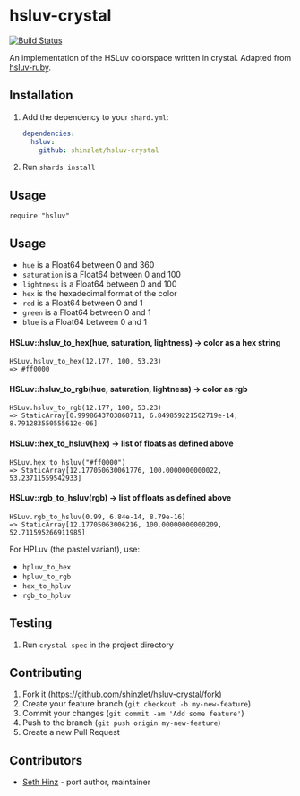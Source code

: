 # hsluv-crystal
[![Build Status](https://travis-ci.org/shinzlet/hsluv-crystal.svg?branch=master)](https://travis-ci.org/shinzlet/hsluv-crystal)

An implementation of the HSLuv colorspace written in crystal. Adapted 
from [hsluv-ruby](https://github.com/hsluv/hsluv-ruby).

## Installation

1. Add the dependency to your `shard.yml`:

   ```yaml
   dependencies:
     hsluv:
       github: shinzlet/hsluv-crystal
   ```

2. Run `shards install`

## Usage

```crystal
require "hsluv"
```

## Usage

- `hue` is a Float64 between 0 and 360
- `saturation` is a Float64 between 0 and 100
- `lightness` is a Float64 between 0 and 100
- `hex` is the hexadecimal format of the color
- `red` is a Float64 between 0 and 1
- `green` is a Float64 between 0 and 1
- `blue` is a Float64 between 0 and 1

#### HSLuv::hsluv_to_hex(hue, saturation, lightness) -> color as a hex string

```
HSLuv.hsluv_to_hex(12.177, 100, 53.23)
=> #ff0000
```

#### HSLuv::hsluv_to_rgb(hue, saturation, lightness) -> color as rgb

```
HSLuv.hsluv_to_rgb(12.177, 100, 53.23)
=> StaticArray[0.9998643703868711, 6.849859221502719e-14, 8.791283550555612e-06]
```

#### HSLuv::hex_to_hsluv(hex) -> list of floats as defined above

```
HSLuv.hex_to_hsluv("#ff0000")
=> StaticArray[12.177050630061776, 100.0000000000022, 53.23711559542933]
```

#### HSLuv::rgb_to_hsluv(rgb) -> list of floats as defined above

```
HSLuv.rgb_to_hsluv(0.99, 6.84e-14, 8.79e-16)
=> StaticArray[12.17705063006216, 100.00000000000209, 52.711595266911985]
```

For HPLuv (the pastel variant), use:

  - `hpluv_to_hex`
  - `hpluv_to_rgb`
  - `hex_to_hpluv`
  - `rgb_to_hpluv`

## Testing

1. Run `crystal spec` in the project directory

## Contributing

1. Fork it (<https://github.com/shinzlet/hsluv-crystal/fork>)
2. Create your feature branch (`git checkout -b my-new-feature`)
3. Commit your changes (`git commit -am 'Add some feature'`)
4. Push to the branch (`git push origin my-new-feature`)
5. Create a new Pull Request

## Contributors
- [Seth Hinz](https://github.com/your-github-user) - port author, maintainer
